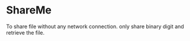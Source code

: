 # ShareMe
To share file without any network connection. only share binary digit and retrieve the file.
